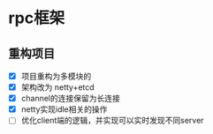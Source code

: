 # rpc框架
## 重构项目
- [X] 项目重构为多模块的
- [X] 架构改为  netty+etcd
- [X] channel的连接保留为长连接
- [X] netty实现idle相关的操作
- [ ] 优化client端的逻辑，并实现可以实时发现不同server
